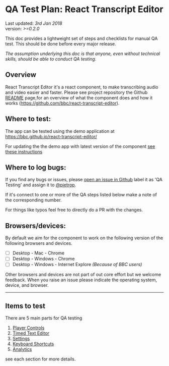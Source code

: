 # QA Test Plan: React Transcript Editor

Last updated: _3rd Jan 2018_     
version: _>=0.2.0_

This doc provides a lightweight set of steps and checklists for manual QA test. This should be done before every major release.

_The assumption underlying this doc is that anyone, even without technical skills, should be able to conduct QA testing._

## Overview
React Transcript Editor it's a react component, to make transcribing audio and video easier and faster. Please see project repository the Github [README](https://github.com/bbc/react-transcript-editor/blob/master/README.md) page,for an overview of what the component does and how it works (https://github.com/bbc/react-transcript-editor). 

<!-- Here is a video demo of the  main use case: https://youtu.be/4z143-nJlzs.  -->

## Where to test:
<!-- _URL of where testing should be performed (staging, sandbox)_ -->

The app can be tested using the demo application at 
https://bbc.github.io/react-transcript-editor/

For updating the the demo app with latest version of the component [see these instructions](https://github.com/bbc/react-transcript-editor#build---demo)

## Where to log bugs: 
<!-- _Provide link to Fogbugz, Github, Trello, etc. Also include to whom the bugs should be assigned (if applicable)._ -->

If you find any bugs or issues, please [open an issue in Github](https://github.com/bbc/react-transcript-editor/issues/new?template=bug_report.md) label it as 'QA Testing' and assign it to [@pietrop](https://github.com/pietrop).

If it's connect to one or more of the QA steps listed below make a note of the corresponding number.

For things like typos feel free to directly do a PR with the changes.

## Browsers/devices: 
By default we aim for the component to work on the following version of the following browsers and devices.

- [ ] Desktop - Mac - Chrome
- [ ] Desktop - Windows - Chrome
- [ ] Desktop - Windows - Internet Explore _(Because of BBC users)_

Other browsers and devices are not part of out core effort but we welcome feedback.
When you raise an issue please indicate the operating system, device, and browser.

---

## Items to test

There are 5 main parts for QA testing

1. [Player Controls](1-player-controls.md)
2. [Timed Text Editor](2-timed-text-editor.md) 
3. [Settings](3-settings.md)
4. [Keyboard Shortcuts](4-keyboard-shortcuts.md)
5. [Analytics](5-analytics.md)

 see each section for more details.
